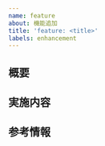 ```yaml
---
name: feature
about: 機能追加
title: 'feature: <title>'
labels: enhancement
---
```


## 概要
<!--
本issueの対応内容、起票のの背景、狙いを記載してください。
-->

## 実施内容
<!--
このissueで取り組むことを記載してください。
-->


## 参考情報
<!--
そのほかの参考情報があれば追加してください(関連Backlogチケット、参考リンク、スクリーンショットなど)
-->
